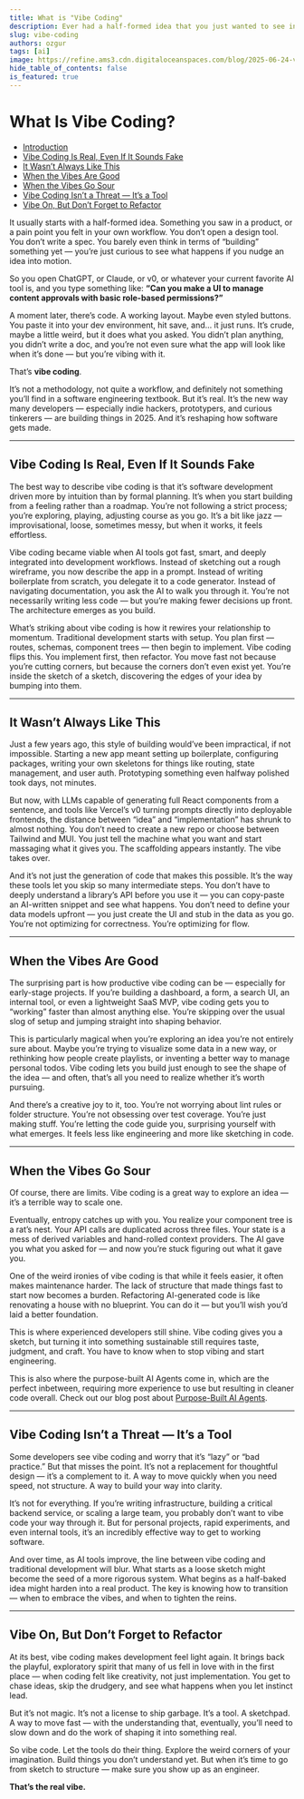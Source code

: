 ```yaml
---
title: What is "Vibe Coding"
description: Ever had a half-formed idea that you just wanted to see in motion, without the usual development overhead?
slug: vibe-coding
authors: ozgur
tags: [ai]
image: https://refine.ams3.cdn.digitaloceanspaces.com/blog/2025-06-24-vibe-coding/vibe-coding-image.png
hide_table_of_contents: false
is_featured: true
---
```


# What Is Vibe Coding?

- [Introduction](#what-is-vibe-coding)
- [Vibe Coding Is Real, Even If It Sounds Fake](#vibe-coding-is-real-even-if-it-sounds-fake)
- [It Wasn’t Always Like This](#it-wasnt-always-like-this)
- [When the Vibes Are Good](#when-the-vibes-are-good)
- [When the Vibes Go Sour](#when-the-vibes-go-sour)
- [Vibe Coding Isn’t a Threat — It’s a Tool](#vibe-coding-isnt-a-threat--its-a-tool)
- [Vibe On, But Don’t Forget to Refactor](#vibe-on-but-dont-forget-to-refactor)

It usually starts with a half-formed idea. Something you saw in a product, or a pain point you felt in your own workflow. You don’t open a design tool. You don’t write a spec. You barely even think in terms of “building” something yet — you’re just curious to see what happens if you nudge an idea into motion.

So you open ChatGPT, or Claude, or v0, or whatever your current favorite AI tool is, and you type something like:
**“Can you make a UI to manage content approvals with basic role-based permissions?”**

A moment later, there’s code. A working layout. Maybe even styled buttons. You paste it into your dev environment, hit save, and… it just runs. It’s crude, maybe a little weird, but it does what you asked. You didn’t plan anything, you didn’t write a doc, and you’re not even sure what the app will look like when it’s done — but you’re vibing with it.

That’s **vibe coding**.

It’s not a methodology, not quite a workflow, and definitely not something you’ll find in a software engineering textbook. But it’s real. It’s the new way many developers — especially indie hackers, prototypers, and curious tinkerers — are building things in 2025. And it’s reshaping how software gets made.

---

## Vibe Coding Is Real, Even If It Sounds Fake

The best way to describe vibe coding is that it’s software development driven more by intuition than by formal planning. It’s when you start building from a feeling rather than a roadmap. You’re not following a strict process; you’re exploring, playing, adjusting course as you go. It’s a bit like jazz — improvisational, loose, sometimes messy, but when it works, it feels effortless.

Vibe coding became viable when AI tools got fast, smart, and deeply integrated into development workflows. Instead of sketching out a rough wireframe, you now describe the app in a prompt. Instead of writing boilerplate from scratch, you delegate it to a code generator. Instead of navigating documentation, you ask the AI to walk you through it. You’re not necessarily writing less code — but you’re making fewer decisions up front. The architecture emerges as you build.

What’s striking about vibe coding is how it rewires your relationship to momentum. Traditional development starts with setup. You plan first — routes, schemas, component trees — then begin to implement. Vibe coding flips this. You implement first, then refactor. You move fast not because you’re cutting corners, but because the corners don’t even exist yet. You’re inside the sketch of a sketch, discovering the edges of your idea by bumping into them.

---

## It Wasn’t Always Like This

Just a few years ago, this style of building would’ve been impractical, if not impossible. Starting a new app meant setting up boilerplate, configuring packages, writing your own skeletons for things like routing, state management, and user auth. Prototyping something even halfway polished took days, not minutes.

But now, with LLMs capable of generating full React components from a sentence, and tools like Vercel’s v0 turning prompts directly into deployable frontends, the distance between “idea” and “implementation” has shrunk to almost nothing. You don’t need to create a new repo or choose between Tailwind and MUI. You just tell the machine what you want and start massaging what it gives you. The scaffolding appears instantly. The vibe takes over.

And it’s not just the generation of code that makes this possible. It’s the way these tools let you skip so many intermediate steps. You don’t have to deeply understand a library’s API before you use it — you can copy-paste an AI-written snippet and see what happens. You don’t need to define your data models upfront — you just create the UI and stub in the data as you go. You’re not optimizing for correctness. You’re optimizing for flow.

---

## When the Vibes Are Good

The surprising part is how productive vibe coding can be — especially for early-stage projects. If you’re building a dashboard, a form, a search UI, an internal tool, or even a lightweight SaaS MVP, vibe coding gets you to “working” faster than almost anything else. You’re skipping over the usual slog of setup and jumping straight into shaping behavior.

This is particularly magical when you’re exploring an idea you’re not entirely sure about. Maybe you’re trying to visualize some data in a new way, or rethinking how people create playlists, or inventing a better way to manage personal todos. Vibe coding lets you build just enough to see the shape of the idea — and often, that’s all you need to realize whether it’s worth pursuing.

And there’s a creative joy to it, too. You’re not worrying about lint rules or folder structure. You’re not obsessing over test coverage. You’re just making stuff. You’re letting the code guide you, surprising yourself with what emerges. It feels less like engineering and more like sketching in code.

---

## When the Vibes Go Sour

Of course, there are limits. Vibe coding is a great way to explore an idea — it’s a terrible way to scale one.

Eventually, entropy catches up with you. You realize your component tree is a rat’s nest. Your API calls are duplicated across three files. Your state is a mess of derived variables and hand-rolled context providers. The AI gave you what you asked for — and now you’re stuck figuring out what it gave you.

One of the weird ironies of vibe coding is that while it feels easier, it often makes maintenance harder. The lack of structure that made things fast to start now becomes a burden. Refactoring AI-generated code is like renovating a house with no blueprint. You can do it — but you’ll wish you’d laid a better foundation.

This is where experienced developers still shine. Vibe coding gives you a sketch, but turning it into something sustainable still requires taste, judgment, and craft. You have to know when to stop vibing and start engineering.

This is also where the purpose-built AI Agents come in, which are the perfect inbetween, requiring more experience to use but resulting in cleaner code overall. Check out our blog post about [Purpose-Built AI Agents](/blog/ai-future-of-internal-enterprise-apps).

---

## Vibe Coding Isn’t a Threat — It’s a Tool

Some developers see vibe coding and worry that it’s “lazy” or “bad practice.” But that misses the point. It’s not a replacement for thoughtful design — it’s a complement to it. A way to move quickly when you need speed, not structure. A way to build your way into clarity.

It’s not for everything. If you’re writing infrastructure, building a critical backend service, or scaling a large team, you probably don’t want to vibe code your way through it. But for personal projects, rapid experiments, and even internal tools, it’s an incredibly effective way to get to working software.

And over time, as AI tools improve, the line between vibe coding and traditional development will blur. What starts as a loose sketch might become the seed of a more rigorous system. What begins as a half-baked idea might harden into a real product. The key is knowing how to transition — when to embrace the vibes, and when to tighten the reins.

---

## Vibe On, But Don’t Forget to Refactor

At its best, vibe coding makes development feel light again. It brings back the playful, exploratory spirit that many of us fell in love with in the first place — when coding felt like creativity, not just implementation. You get to chase ideas, skip the drudgery, and see what happens when you let instinct lead.

But it’s not magic. It’s not a license to ship garbage. It’s a tool. A sketchpad. A way to move fast — with the understanding that, eventually, you’ll need to slow down and do the work of shaping it into something real.

So vibe code. Let the tools do their thing. Explore the weird corners of your imagination. Build things you don’t understand yet. But when it’s time to go from sketch to structure — make sure you show up as an engineer.

**That’s the real vibe.**
